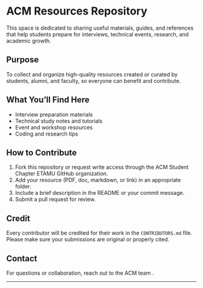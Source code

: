 # ACM Resources Repository

This space is dedicated to sharing useful materials, guides, and references that help students prepare for interviews, technical events, research, and academic growth.

## Purpose
To collect and organize high-quality resources created or curated by students, alumni, and faculty, so everyone can benefit and contribute.

## What You’ll Find Here
- Interview preparation materials  
- Technical study notes and tutorials  
- Event and workshop resources  
- Coding and research tips  

## How to Contribute
1. Fork this repository or request write access through the ACM Student Chapter ETAMU GitHub organization.  
2. Add your resource (PDF, doc, markdown, or link) in an appropriate folder.  
3. Include a brief description in the README or your commit message.  
4. Submit a pull request for review.

## Credit
Every contributor will be credited for their work in the `CONTRIBUTORS.md` file.  
Please make sure your submissions are original or properly cited.

## Contact
For questions or collaboration, reach out to the ACM team .

---

